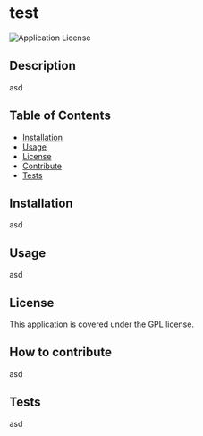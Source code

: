 # test

![Application License](https://img.shields.io/badge/license-GPL-blue?style=for-the-badge)

## Description

asd

## Table of Contents

- [Installation](#installation)
- [Usage](#usage)
- [License](#license)
- [Contribute](#how-to-contribute)
- [Tests](#tests)


## Installation

asd

## Usage

asd

## License

This application is covered under the GPL license.


## How to contribute

asd

## Tests

asd
